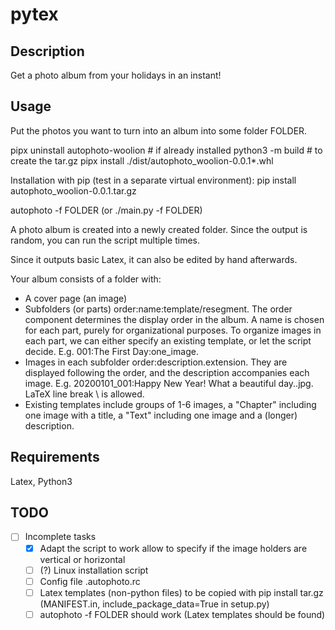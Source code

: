 # pytex

## Description

Get a photo album from your holidays in an instant!

## Usage
Put the photos you want to turn into an album into some folder FOLDER.

pipx uninstall autophoto-woolion # if already installed
python3 -m build # to create the tar.gz
pipx install ./dist/autophoto_woolion-0.0.1*.whl

Installation with pip (test in a separate virtual environment): 
pip install autophoto_woolion-0.0.1.tar.gz

autophoto -f FOLDER 
(or ./main.py -f FOLDER)

A photo album is created into a newly created folder.
Since the output is random, you can run the script multiple times.

Since it outputs basic Latex, it can also be edited by hand afterwards.

Your album consists of a folder with:
- A cover page (an image)
- Subfolders (or parts) order:name:template/resegment. The order component determines the display order in the album. A name is chosen for each part, purely for organizational purposes. To organize images in each part, we can either specify an existing template, or let the script decide. E.g. 001:The First Day:one_image.
- Images in each subfolder order:description.extension. They are displayed following the order, and the description accompanies each image. E.g. 20200101_001:Happy New Year! What a beautiful day..jpg.
LaTeX line break \\ is allowed.
- Existing templates include groups of 1-6 images, a "Chapter" including one image with a title, a "Text" including one image and a (longer) description.

## Requirements

Latex, Python3

## TODO

- [ ] Incomplete tasks
    - [x] Adapt the script to work allow to specify if the image holders are vertical or horizontal
    - [ ] (?) Linux installation script
    - [ ] Config file .autophoto.rc
    - [ ] Latex templates (non-python files) to be copied with pip install tar.gz (MANIFEST.in, include_package_data=True in setup.py)
    - [ ] autophoto -f FOLDER should work (Latex templates should be found)
